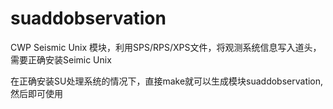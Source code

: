 # suaddobservation
CWP Seismic Unix 模块，利用SPS/RPS/XPS文件，将观测系统信息写入道头，需要正确安装Seimic Unix

在正确安装SU处理系统的情况下，直接make就可以生成模块suaddobservation,然后即可使用

